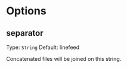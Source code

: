 # Options

## separator
Type: `String`
Default: linefeed

Concatenated files will be joined on this string.
